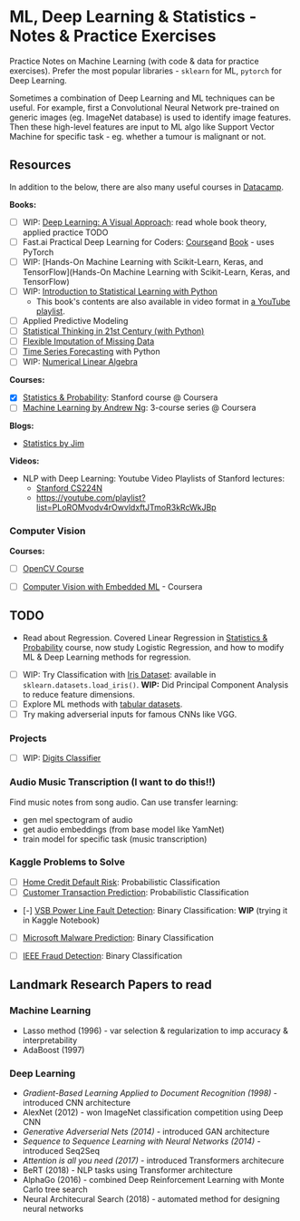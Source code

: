 # ML, Deep Learning & Statistics - Notes & Practice Exercises
Practice Notes on Machine Learning (with code &amp; data for practice exercises). Prefer the most popular libraries - `sklearn` for ML, `pytorch` for Deep Learning.

Sometimes a combination of Deep Learning and ML techniques can be useful. For example, first a Convolutional Neural Network pre-trained on generic images (eg. ImageNet database) is used to identify image features. Then these high-level features are input to ML algo like Support Vector Machine for specific task - eg. whether a tumour is malignant or not. 


## Resources
In addition to the below, there are also many useful courses in 
[Datacamp](https://app.datacamp.com/learn/courses).

**Books:**
- [ ] WIP: [Deep Learning: A Visual Approach](DeepLearningVisualApproach/): read whole book theory, applied practice TODO
- [ ] Fast.ai Practical Deep Learning for Coders: [Course](https://course.fast.ai/)and [Book](https://course.fast.ai/Resources/book.html) - uses PyTorch
- [ ] WIP: [Hands-On Machine Learning with Scikit-Learn, Keras, and TensorFlow](Hands-On Machine Learning with Scikit-Learn, Keras, and TensorFlow)
- [ ] WIP: [Introduction to Statistical Learning with Python](IntroToStatisticalLearning/)
    - This book's contents are also available in video format in [a YouTube playlist](https://www.youtube.com/playlist?list=PLOg0ngHtcqbPTlZzRHA2ocQZqB1D_qZ5V).
- [ ] Applied Predictive Modeling
- [ ] [Statistical Thinking in 21st Century (with Python)](https://statsthinking21.github.io/statsthinking21-python/)
- [ ] [Flexible Imputation of Missing Data](https://stefvanbuuren.name/fimd)
- [ ] [Time Series Forecasting](TimeSeriesForecasting/README.md) with Python
- [ ] WIP: [Numerical Linear Algebra](NumericalLinearAlgebra/README.md)

**Courses:**
- [x] [Statistics & Probability](StanfordStatistics/): Stanford course @ Coursera
- [ ] [Machine Learning by Andrew Ng](https://www.coursera.org/specializations/machine-learning-introduction): 3-course series @ Coursera

**Blogs:**
- [Statistics by Jim](https://statisticsbyjim.com/)

**Videos:**
- NLP with Deep Learning: Youtube Video Playlists of Stanford lectures:
    - [Stanford CS224N](https://youtube.com/playlist?list=PLoROMvodv4rMFqRtEuo6SGjY4XbRIVRd4)
    - https://youtube.com/playlist?list=PLoROMvodv4rOwvldxftJTmoR3kRcWkJBp

### Computer Vision
**Courses:**
- [ ] [OpenCV Course](https://courses.opencv.org/courses/course-v1:OpenCV+Bootcamp+CV0/course/)
- [ ] [Computer Vision with Embedded ML](https://www.coursera.org/learn/computer-vision-with-embedded-machine-learning) - Coursera


## TODO
- Read about Regression. Covered Linear Regression in [Statistics & Probability](StanfordStatistics/) course, now study Logistic Regression, and how to modify ML & Deep Learning methods for regression.
- [ ] WIP: Try Classification with [Iris Dataset](https://www.kaggle.com/datasets/uciml/iris): available in `sklearn.datasets.load_iris()`. **WIP:** Did Principal Component Analysis to reduce feature dimensions.
- [ ] Explore ML methods with [tabular datasets](https://dagshub.com/datasets/tabular/).
- [ ] Try making adverserial inputs for famous CNNs like VGG.

### Projects
- [ ] WIP: [Digits Classifier](digit-classifier/)

### Audio Music Transcription (I want to do this!!)
Find music notes from song audio. Can use transfer learning:
- gen mel spectogram of audio
- get audio embeddings (from base model like YamNet)
- train model for specific task (music transcription)

### Kaggle Problems to Solve
- [ ] [Home Credit Default Risk](https://www.kaggle.com/c/home-credit-default-risk): Probabilistic Classification
- [ ] [Customer Transaction Prediction](https://www.kaggle.com/c/santander-customer-transaction-prediction): Probabilistic Classification
- [-] [VSB Power Line Fault Detection](https://www.kaggle.com/c/vsb-power-line-fault-detection): Binary Classification: **WIP** (trying it in Kaggle Notebook)
- [ ] [Microsoft Malware Prediction](https://www.kaggle.com/c/microsoft-malware-prediction): Binary Classification
- [ ] [IEEE Fraud Detection](https://www.kaggle.com/c/ieee-fraud-detection): Binary Classification


## Landmark Research Papers to read

### Machine Learning
- Lasso method (1996) - var selection & regularization to imp accuracy & interpretability
- AdaBoost (1997)

### Deep Learning
- *Gradient-Based Learning Applied to Document Recognition (1998)* - introduced CNN architecture
- AlexNet (2012) - won ImageNet classification competition using Deep CNN
- *Generative Adverserial Nets (2014)* - introduced GAN architecture
- *Sequence to Sequence Learning with Neural Networks (2014)* - introduced Seq2Seq
- *Attention is all you need (2017)* - introduced Transformers architecure
- BeRT (2018) - NLP tasks using Transformer architecture
- AlphaGo (2016) - combined Deep Reinforcement Learning with Monte Carlo tree search
- Neural Architecural Search (2018) - automated method for designing neural networks

